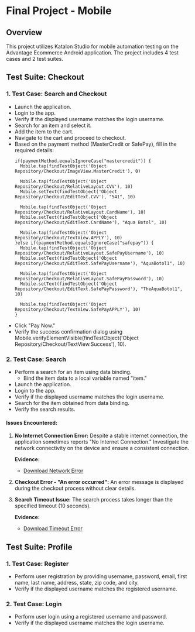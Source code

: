 # Final Project - Mobile

## Overview
This project utilizes Katalon Studio for mobile automation testing on the Advantage Ecommerce Android application. The project includes 4 test cases and 2 test suites.

## Test Suite: Checkout
### 1. Test Case: Search and Checkout
* Launch the application.
* Login to the app.
* Verify if the displayed username matches the login username.
* Search for an item and select it.
* Add the item to the cart.
* Navigate to the cart and proceed to checkout.
* Based on the payment method (MasterCredit or SafePay), fill in the required details:
  ```
  if(paymentMethod.equalsIgnoreCase("mastercredit")) {
  	Mobile.tap(findTestObject('Object Repository/Checkout/ImageView.MasterCredit'), 0)
  	
  	Mobile.tap(findTestObject('Object Repository/Checkout/RelativeLayout.CVV'), 10)
  	Mobile.setText(findTestObject('Object Repository/Checkout/EditText.CVV'), "541", 10)
  	
  	Mobile.tap(findTestObject('Object Repository/Checkout/RelativeLayout.CardName'), 10)
  	Mobile.setText(findTestObject('Object Repository/Checkout/EditText.CardName'), "Aqua Botol", 10)
  	
  	Mobile.tap(findTestObject('Object Repository/Checkout/TextView.APPLY'), 10)
  }else if(paymentMethod.equalsIgnoreCase("safepay")) {
  	Mobile.tap(findTestObject('Object Repository/Checkout/RelativeLayout.SafePayUsername'), 10)
  	Mobile.setText(findTestObject('Object Repository/Checkout/EditText.SafePayUsername'), "AquaBotol1", 10)
  	
  	Mobile.tap(findTestObject('Object Repository/Checkout/RelativeLayout.SafePayPassword'), 10)
  	Mobile.setText(findTestObject('Object Repository/Checkout/EditText.SafePayPassword'), "TheAquaBotol1", 10)
  
  	Mobile.tap(findTestObject('Object Repository/Checkout/TextView.SafePayAPPLY'), 10)
  }
  ```
* Click "Pay Now."
* Verify the success confirmation dialog using Mobile.verifyElementVisible(findTestObject('Object Repository/Checkout/TextView.Success'), 10).

### 2. Test Case: Search
* Perform a search for an item using data binding.
  - Bind the item data to a local variable named "item."
* Launch the application.
* Login to the app.
* Verify if the displayed username matches the login username.
* Search for the item obtained from data binding.
* Verify the search results.

#### Issues Encountered:

1. **No Internet Connection Error:**
   Despite a stable internet connection, the application sometimes reports "No Internet Connection." Investigate the network connectivity on the device and ensure a consistent connection.

   **Evidence:**
   - [Download Network Error](https://drive.google.com/file/d/1MrnftCufBckOauFP748VFf_az9COjRY8/view?usp=sharing)

2. **Checkout Error - "An error occurred":**
   An error message is displayed during the checkout process without clear details.

3. **Search Timeout Issue:**
   The search process takes longer than the specified timeout (10 seconds). 

   **Evidence:**
   - [Download Timeout Error](https://drive.google.com/file/d/1Mp3udV7COA7pJZDKuJUJ8ynE34Vswd5w/view?usp=sharing)

## Test Suite: Profile
### 1. Test Case: Register
* Perform user registration by providing username, password, email, first name, last name, address, state, zip code, and city.
* Verify if the displayed username matches the registered username.

### 2. Test Case: Login
* Perform user login using a registered username and password.
* Verify if the displayed username matches the login username.
